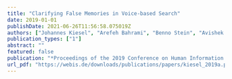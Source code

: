 ```yaml
---
title: "Clarifying False Memories in Voice-based Search"
date: 2019-01-01
publishDate: 2021-06-26T11:56:58.075019Z
authors: ["Johannes Kiesel", "Arefeh Bahrami", "Benno Stein", "Avishek Anand", "Matthias Hagen"]
publication_types: ["1"]
abstract: ""
featured: false
publication: "*Proceedings of the 2019 Conference on Human Information Interaction and Retrieval*"
url_pdf: "https://webis.de/downloads/publications/papers/kiesel_2019a.pdf"
---
```


